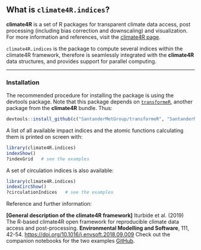 ## What is `climate4R.indices`?

**climate4R** is a set of R packages for transparent climate data access, post processing (including bias correction and downscaling) and visualization. For more information and references, visit the [climate4R page](http://www.meteo.unican.es/climate4r).

`climate4R.indices` is the package to compute several indices within the climate4R framework, therefore is seamlessly integrated with the **climate4R** data structures, and provides support for parallel computing.


****

### Installation

The recommended procedure for installing the package is using the devtools package. Note that this package depends on [`transformeR`](https://github.com/SantanderMetGroup/transformeR), another package from the **climate4R** bundle. Thus:

```R
devtools::install_github(c("SantanderMetGroup/transformeR", "SantanderMetGroup/climate4R.indices"))
```

A list of all available impact indices and the atomic functions calculating them is printed on screen with:

```R
library(climate4R.indices)
indexShow()
?indexGrid   # see the examples 
```

A set of circulation indices is also available:
```R
library(climate4R.indices)
indexCircShow()
?circulationIndices   # see the examples 
```

Reference and further information: 

**[General description of the climate4R framework]** Iturbide et al. (2019) The R-based climate4R open framework for reproducible climate data access and post-processing. **Environmental Modelling and Software**, 111, 42-54. https://doi.org/10.1016/j.envsoft.2018.09.009
Check out the companion notebooks for the two examples [GitHub](https://github.com/SantanderMetGroup/notebooks).

